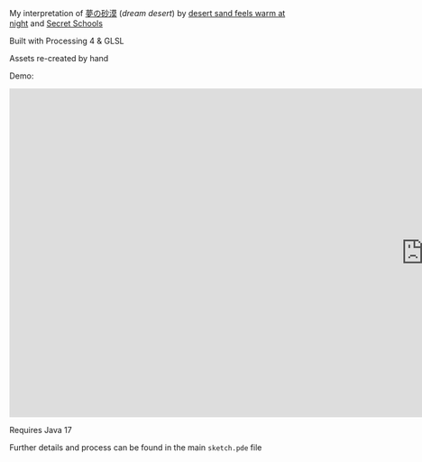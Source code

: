 My interpretation of [夢の砂漠](https://geometriclullaby.bandcamp.com/album/desert-sand-feels-warm-at-night) (_dream desert_) by [desert sand feels warm at night](https://desertsand.bandcamp.com/) and [Secret Schools](https://www.instagram.com/secretschools/)

Built with Processing 4 & GLSL

Assets re-created by hand

Demo:
<iframe width="1470" height="583" src="https://www.youtube.com/embed/54aqbbIRAlw" title="夢の砂漠 (dream desert)" frameborder="0" allow="accelerometer; autoplay; clipboard-write; encrypted-media; gyroscope; picture-in-picture; web-share" referrerpolicy="strict-origin-when-cross-origin" allowfullscreen></iframe>

Requires Java 17

Further details and process can be found in the main `sketch.pde` file
